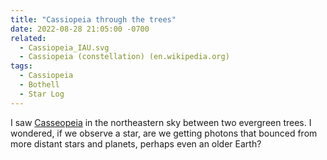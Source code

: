 ```yaml
---
title: "Cassiopeia through the trees"
date: 2022-08-28 21:05:00 -0700
related:
  - Cassiopeia_IAU.svg
  - Cassiopeia (constellation) (en.wikipedia.org)
tags:
  - Cassiopeia
  - Bothell
  - Star Log
---
```

I saw [Casseopeia](/casseopeia/) in the northeastern sky between two evergreen trees. I wondered, if we observe a star, are we getting photons that bounced from more distant stars and planets, perhaps even an older Earth? 